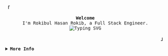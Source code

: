 <div>
  <p align="left">
    <strong><samp>「</samp></strong>
  </p>

  <p align="center">
    <samp>
      <b>Welcome</b><br />
      I'm Rokibul Hasan Rokib, a Full Stack Engineer.<br />
      <img
        src="https://readme-typing-svg.demolab.com?font=Iosevka&size=16&pause=1000&color=9D7CD8&center=true&vCenter=true&width=435&lines=I+code+efficient+and+elegant+programs"
        alt="Typing SVG"
      />
    </samp>
  </p>

  <p align="right">
    <strong><samp>」</samp></strong>
  </p>

  <details align="left">
    <summary>
      <samp><b>More Info</b></samp>
    </summary>
    <br />
    <p align="center">
      <samp>
        [ <a href="">about me</a> •
        <a href="">projects</a> •
        <a href="https://www.linkedin.com/in/0xrokib/">contact</a> ]
      </samp>
    </p>
    <br />
    <div style="max-width: 800px; margin: 0 auto;">
      <table style="width: 100%; text-align: center;">
        <tr>
          <td style="width: 50%; padding: 10px;">
            <img
              alt="GitHub Stats"
              src="https://github-readme-stats.vercel.app/api?username=0xRokib&count_private=true&show_icons=true&include_all_commits=true&hide_border=true&theme=tokyonight"
            />
          </td>
          <td style="width: 50%; padding: 10px;">
            <img
              alt="GitHub Streak"
              src="https://github-readme-streak-stats.herokuapp.com/?user=0xRokib&hide_border=true&theme=tokyonight"
            />
          </td>
        </tr>
        <tr>
          <td colspan="2" style="padding: 10px;">
            <img
              alt="Top Languages"
              src="https://github-readme-stats.vercel.app/api/top-langs/?username=0xRokib&langs_count=6&theme=tokyonight&layout=compact&hide_border=true"
            />
          </td>
        </tr>
        <tr>
          <td colspan="2" style="padding: 10px;">
            <p><b>Tech Stack:</b></p>
            <img src="https://img.shields.io/badge/JavaScript-FFF200?style=for-the-badge&logo=javascript&logoColor=black" alt="JavaScript" />
            <img src="https://img.shields.io/badge/TypeScript-3178C6?style=for-the-badge&logo=typescript&logoColor=white" alt="TypeScript" />
            <img src="https://img.shields.io/badge/Python-3776AB?style=for-the-badge&logo=python&logoColor=white" alt="Python" />
            <img src="https://img.shields.io/badge/Node.js-8CC84B?style=for-the-badge&logo=node.js&logoColor=white" alt="Node.js" />
            <img src="https://img.shields.io/badge/React-61DAFB?style=for-the-badge&logo=react&logoColor=black" alt="React" />
            <img src="https://img.shields.io/badge/Next.js-000000?style=for-the-badge&logo=next.js&logoColor=white" alt="Next.js" />
            <img src="https://img.shields.io/badge/PostgreSQL-336791?style=for-the-badge&logo=postgresql&logoColor=white" alt="PostgreSQL" />
            <img src="https://img.shields.io/badge/MongoDB-4EA94B?style=for-the-badge&logo=mongodb&logoColor=white" alt="MongoDB" />
            <img src="https://img.shields.io/badge/Redis-D92C2C?style=for-the-badge&logo=redis&logoColor=white" alt="Redis" />
            <img src="https://img.shields.io/badge/Docker-2496ED?style=for-the-badge&logo=docker&logoColor=white" alt="Docker" />
          </td>
        </tr>
        <tr>
          <td style="padding: 10px;">
            <a href="https://leetcode.com/u/0xRokib/">
              <img
                src="https://img.shields.io/badge/LeetCode-0xRokib-brightgreen?style=for-the-badge&logo=leetcode"
                alt="Leetcode Profile"
              />
            </a>
          </td>
          <td style="padding: 10px;">
            <a href="https://www.hackerrank.com/0xrokib">
              <img
                src="https://img.shields.io/badge/HackerRank-0xRokib-brightgreen?style=for-the-badge&logo=hackerrank"
                alt="HackerRank Profile"
              />
            </a>
          </td>
        </tr>
      </table>
    </div>
  </details>
</div>
